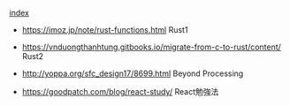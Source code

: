 
[index](https://github.com/daumkuchen/bookmarks/blob/master/README.md)

* https://imoz.jp/note/rust-functions.html Rust1
* https://vnduongthanhtung.gitbooks.io/migrate-from-c-to-rust/content/ Rust2

* http://yoppa.org/sfc_design17/8699.html Beyond Processing

* https://goodpatch.com/blog/react-study/ React勉強法
